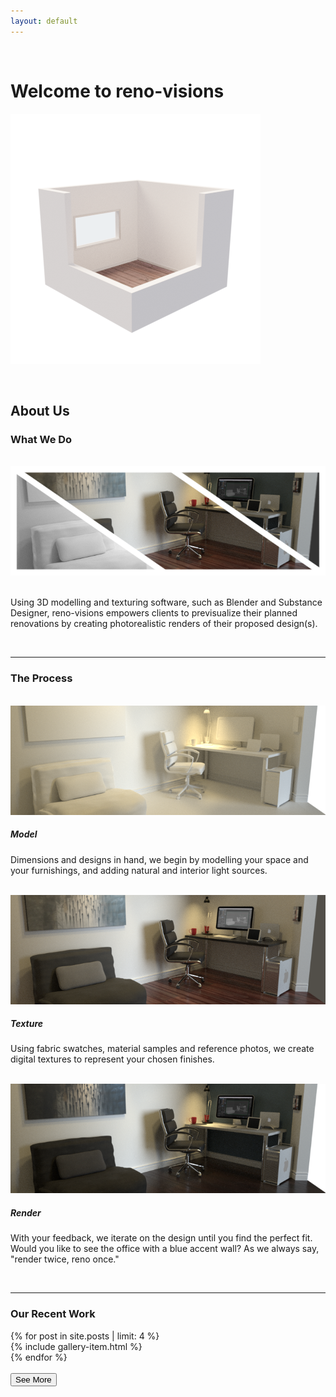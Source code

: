 ```yaml
---
layout: default
---
```


<p><br /></p>

# Welcome to reno-visions

<img class="logo" src="/assets/images/reno-visions.png" max-height="450px" max-width="450px">

<p><br /></p>

## About Us

### What We Do
<br />
<img src="/assets/images/HIW720x250.png" width="640px">
<br />
<br />
<p style="text-align:left;">
Using 3D modelling and texturing software, such as Blender and Substance Designer, reno-visions empowers clients to previsualize their planned renovations by creating photorealistic renders of their proposed design(s). 
</p>

<br />
<hr />

### The Process 

<br />
<img src="/assets/images/720x250-ao.png" width="640px" style="transform: scaleX(-1);">
<h5 style="text-align: left;">Model</h5>
<p style="text-align:left;">
Dimensions and designs in hand, we begin by modelling your space and your furnishings, and adding natural and interior light sources. 
</p>

<br />
<img src="/assets/images/720x250-original.png" width="640px" style="transform: scaleX(-1);">
<h5 style="text-align: left;">Texture</h5>
<p style="text-align:left;">
Using fabric swatches, material samples and reference photos, we create digital textures to represent your chosen finishes.
</p>

<br />
<img src="/assets/images/720x250-accent.png" width="640px" style="transform: scaleX(-1);">
<h5 style="text-align: left;">Render</h5>
<p style="text-align:left;">
With your feedback, we iterate on the design until you find the perfect fit. Would you like to see the office with a blue accent wall?  As we always say, "render twice, reno once."
</p>

<br />
<hr />

### Our Recent Work


<div class="container">
  <div class="row d-inline-flex justify-content-center align-items-center">
    {% for post in site.posts | limit: 4 %}
      <div class="col-6">
        {% include gallery-item.html %}
      </div>
    {% endfor %}
  </div>
</div>
<div class="container" id="firstClick" style="display: none;">
  <div class="row d-inline-flex justify-content-center align-items-center">
    {% for post in site.posts | limit: 4 offset: 4 %}
      <div class="col-6">
        {% include gallery-item.html %}
      </div>
    {% endfor %}
  </div>
</div>
<br />

<div class="row d-inline-flex justify-content-center align-items-center">
  <button class="shadow-sm" id="clicker" onclick="toggle_visibility('firstClick');">See More</button>
  <button class="shadow-sm" id="referrer" style="display: none;" onclick="document.location='/gallery'">View Gallery</button>
</div>

<p class="clear"><br/></p>